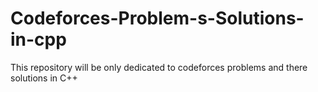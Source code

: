 # Codeforces-Problem-s-Solutions-in-cpp
This repository will be only dedicated to codeforces problems and there solutions in C++
